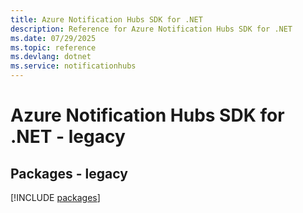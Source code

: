 ```yaml
---
title: Azure Notification Hubs SDK for .NET
description: Reference for Azure Notification Hubs SDK for .NET
ms.date: 07/29/2025
ms.topic: reference
ms.devlang: dotnet
ms.service: notificationhubs
---
```

# Azure Notification Hubs SDK for .NET - legacy
## Packages - legacy
[!INCLUDE [packages](notification-hubs-index.md)]